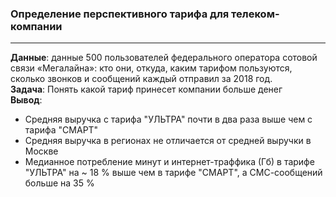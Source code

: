 ### Определение перспективного тарифа для телеком-компании
-----
**Данные**: данные 500 пользователей федерального оператора сотовой связи «Мегалайна»: кто они, откуда, каким тарифом пользуются, сколько звонков и сообщений каждый отправил за 2018 год.  
**Задача**: Понять какой тариф принесет компании больше денег  
**Вывод**:
* Средняя выручка с тарифа "УЛЬТРА" почти в два раза выше чем с тарифа "СМАРТ" 
* Средняя выручка в регионах не отличается от средней выручки в Москве
* Медианное потребление минут и интернет-траффика (Гб) в тарифе "УЛЬТРА" на ~ 18 % выше чем в тарифе "СМАРТ", а СМС-сообщений больше на 35 %